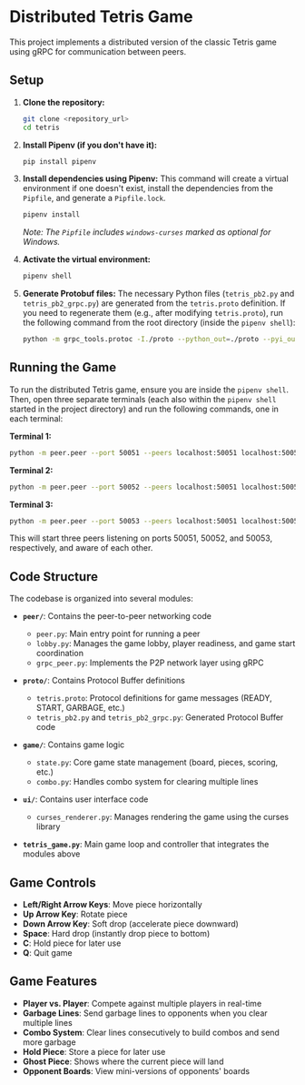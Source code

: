 # Distributed Tetris Game

This project implements a distributed version of the classic Tetris game using gRPC for communication between peers.

## Setup

1.  **Clone the repository:**
    ```bash
    git clone <repository_url>
    cd tetris
    ```

2.  **Install Pipenv (if you don't have it):**
    ```bash
    pip install pipenv
    ```

3.  **Install dependencies using Pipenv:**
    This command will create a virtual environment if one doesn't exist, install the dependencies from the `Pipfile`, and generate a `Pipfile.lock`.
    ```bash
    pipenv install
    ```
    *Note: The `Pipfile` includes `windows-curses` marked as optional for Windows.*

4.  **Activate the virtual environment:**
    ```bash
    pipenv shell
    ```

5.  **Generate Protobuf files:**
    The necessary Python files (`tetris_pb2.py` and `tetris_pb2_grpc.py`) are generated from the `tetris.proto` definition. If you need to regenerate them (e.g., after modifying `tetris.proto`), run the following command from the root directory (inside the `pipenv shell`):
    ```bash
    python -m grpc_tools.protoc -I./proto --python_out=./proto --pyi_out=./proto --grpc_python_out=./proto ./proto/tetris.proto
    ```

## Running the Game

To run the distributed Tetris game, ensure you are inside the `pipenv shell`. Then, open three separate terminals (each also within the `pipenv shell` started in the project directory) and run the following commands, one in each terminal:

**Terminal 1:**
```bash
python -m peer.peer --port 50051 --peers localhost:50051 localhost:50052 localhost:50053
```

**Terminal 2:**
```bash
python -m peer.peer --port 50052 --peers localhost:50051 localhost:50052 localhost:50053
```

**Terminal 3:**
```bash
python -m peer.peer --port 50053 --peers localhost:50051 localhost:50052 localhost:50053
```

This will start three peers listening on ports 50051, 50052, and 50053, respectively, and aware of each other.

## Code Structure

The codebase is organized into several modules:

- **`peer/`**: Contains the peer-to-peer networking code
  - `peer.py`: Main entry point for running a peer
  - `lobby.py`: Manages the game lobby, player readiness, and game start coordination
  - `grpc_peer.py`: Implements the P2P network layer using gRPC

- **`proto/`**: Contains Protocol Buffer definitions
  - `tetris.proto`: Protocol definitions for game messages (READY, START, GARBAGE, etc.)
  - `tetris_pb2.py` and `tetris_pb2_grpc.py`: Generated Protocol Buffer code

- **`game/`**: Contains game logic
  - `state.py`: Core game state management (board, pieces, scoring, etc.)
  - `combo.py`: Handles combo system for clearing multiple lines

- **`ui/`**: Contains user interface code
  - `curses_renderer.py`: Manages rendering the game using the curses library

- **`tetris_game.py`**: Main game loop and controller that integrates the modules above

## Game Controls

- **Left/Right Arrow Keys**: Move piece horizontally
- **Up Arrow Key**: Rotate piece
- **Down Arrow Key**: Soft drop (accelerate piece downward)
- **Space**: Hard drop (instantly drop piece to bottom)
- **C**: Hold piece for later use
- **Q**: Quit game

## Game Features

- **Player vs. Player**: Compete against multiple players in real-time
- **Garbage Lines**: Send garbage lines to opponents when you clear multiple lines
- **Combo System**: Clear lines consecutively to build combos and send more garbage
- **Hold Piece**: Store a piece for later use
- **Ghost Piece**: Shows where the current piece will land
- **Opponent Boards**: View mini-versions of opponents' boards
